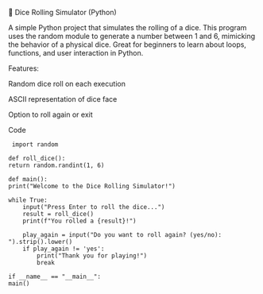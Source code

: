 🎲 Dice Rolling Simulator (Python)

A simple Python project that simulates the rolling of a dice. This program uses the random module to generate a number between 1 and 6, mimicking the behavior of a physical dice. Great for beginners to learn about loops, functions, and user interaction in Python.

Features:

Random dice roll on each execution

ASCII representation of dice face

Option to roll again or exit


Code 

     import random

    def roll_dice():
    return random.randint(1, 6)

    def main():
    print("Welcome to the Dice Rolling Simulator!")
    
    while True:
        input("Press Enter to roll the dice...")
        result = roll_dice()
        print(f"You rolled a {result}!")

        play_again = input("Do you want to roll again? (yes/no): ").strip().lower()
        if play_again != 'yes':
            print("Thank you for playing!")
            break

    if __name__ == "__main__":
    main()
    
